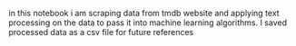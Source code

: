 in this notebook i am scraping data from tmdb website and applying text processing on the data to pass it into machine learning algorithms.
I saved processed data as a csv file for future references
